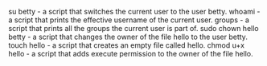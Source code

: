 su betty - a script that switches the current user to the user betty.
whoami -  a script that prints the effective username of the current user.
groups - a script that prints all the groups the current user is part of.
sudo chown hello betty - a script that changes the owner of the file hello to the user betty.
touch hello - a script that creates an empty file called hello.
chmod u+x hello -  a script that adds execute permission to the owner of the file hello.
